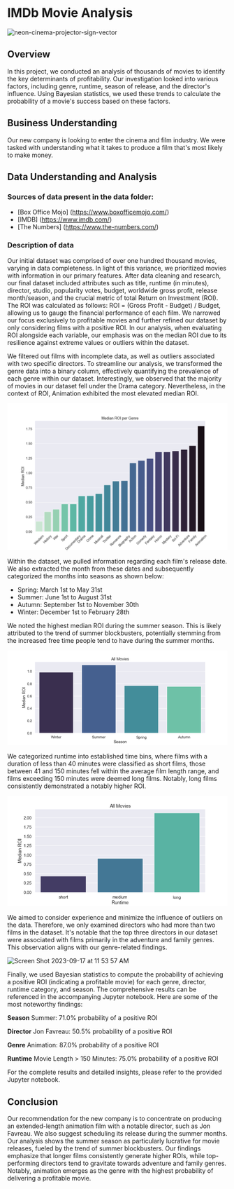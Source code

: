 
# IMDb Movie Analysis
![neon-cinema-projector-sign-vector](https://github.com/kaceyclougher/Phase-2-Project/assets/137820049/0699fcc3-fc08-43d4-8b92-18f548c73b09)

## Overview
In this project, we conducted an analysis of thousands of movies to identify the key determinants of profitability. Our investigation looked into various factors, including genre, runtime, season of release, and the director's influence. Using Bayesian statistics, we used these trends to calculate the probability of a movie's success based on these factors.

## Business Understanding

Our new company is looking to enter the cinema and film industry. We were tasked with understanding what it takes to produce a film that's most likely to make money.

## Data Understanding and Analysis

### Sources of data present in the data folder: 

* [Box Office Mojo] (https://www.boxofficemojo.com/)
* [IMDB] (https://www.imdb.com/)
* [The Numbers] (https://www.the-numbers.com/)

### Description of data

Our initial dataset was comprised of over one hundred thousand movies, varying in data completeness. In light of this variance, we prioritized movies with information in our primary features. After data cleaning and research, our final dataset included attributes such as title, runtime (in minutes), director, studio, popularity votes, budget, worldwide gross profit, release month/season, and the crucial metric of total Return on Investment (ROI). The ROI was calculated as follows: ROI = (Gross Profit - Budget) / Budget, allowing us to gauge the financial performance of each film. We narrowed our focus exclusively to profitable movies and further refined our dataset by only considering films with a positive ROI. In our analysis, when evaluating ROI alongside each variable, our emphasis was on the median ROI due to its resilience against extreme values or outliers within the dataset.

We filtered out films with incomplete data, as well as outliers associated with two specific directors. To streamline our analysis, we transformed the genre data into a binary column, effectively quantifying the prevalence of each genre within our dataset. Interestingly, we observed that the majority of movies in our dataset fell under the Drama category. Nevertheless, in the context of ROI, Animation exhibited the most elevated median ROI.

![Alt Median ROI per Genre](plots/med_roi_genre.png)

Within the dataset, we pulled information regarding each film's release date. We also extracted the month from these dates and subsequently categorized the months into seasons as shown below:

* Spring: March 1st to May 31st
* Summer: June 1st to August 31st
* Autumn: September 1st to November 30th
* Winter: December 1st to February 28th

We noted the highest median ROI during the summer season. This is likely attributed to the trend of summer blockbusters, potentially stemming from the increased free time people tend to have during the summer months.

![Alt Median ROI per Season](plots/med_roi_season.png)

We categorized runtime into established time bins, where films with a duration of less than 40 minutes were classified as short films, those between 41 and 150 minutes fell within the average film length range, and films exceeding 150 minutes were deemed long films. Notably, long films consistently demonstrated a notably higher ROI.

![Alt Median ROI per Runtime](plots/med_roi_runtime.png)

We aimed to consider experience and minimize the influence of outliers on the data. Therefore, we only examined directors who had more than two films in the dataset. It's notable that the top three directors in our dataset were associated with films primarily in the adventure and family genres. This observation aligns with our genre-related findings.

<img width="863" alt="Screen Shot 2023-09-17 at 11 53 57 AM" src="https://github.com/kaceyclougher/Phase-2-Project/assets/137820049/c79fb80c-4f73-4003-b3fc-f754ef4e5b1e">

Finally, we used Bayesian statistics to compute the probability of achieving a positive ROI (indicating a profitable movie) for each genre, director, runtime category, and season. The comprehensive results can be referenced in the accompanying Jupyter notebook. Here are some of the most noteworthy findings:

**Season**
Summer: 71.0% probability of a positive ROI

**Director**
Jon Favreau: 50.5% probability of a positive ROI

**Genre**
Animation: 87.0% probability of a positive ROI

**Runtime**
Movie Length > 150 Minutes: 75.0% probability of a positive ROI

For the complete results and detailed insights, please refer to the provided Jupyter notebook. 


## Conclusion
Our recommendation for the new company is to concentrate on producing an extended-length animation film with a notable director, such as Jon Favreau. We also suggest scheduling its release during the summer months. Our analysis shows the summer season as particularly lucrative for movie releases, fueled by the trend of summer blockbusters. Our findings emphasize that longer films consistently generate higher ROIs, while top-performing directors tend to gravitate towards adventure and family genres. Notably, animation emerges as the genre with the highest probability of delivering a profitable movie.
